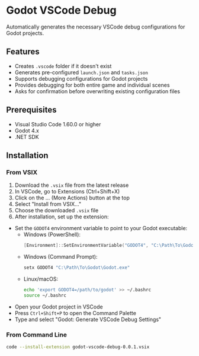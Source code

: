 # Godot VSCode Debug

Automatically generates the necessary VSCode debug configurations for Godot projects.

## Features

- Creates `.vscode` folder if it doesn't exist
- Generates pre-configured `launch.json` and `tasks.json`
- Supports debugging configurations for Godot projects
- Provides debugging for both entire game and individual scenes
- Asks for confirmation before overwriting existing configuration files

## Prerequisites

- Visual Studio Code 1.60.0 or higher
- Godot 4.x
- .NET SDK

## Installation

### From VSIX
1. Download the `.vsix` file from the latest release
2. In VSCode, go to Extensions (Ctrl+Shift+X)
3. Click on the ... (More Actions) button at the top
4. Select "Install from VSIX..."
5. Choose the downloaded `.vsix` file
6. After installation, set up the extension:
  * Set the `GODOT4` environment variable to point to your Godot executable:
    - Windows (PowerShell):
      ```powershell
      [Environment]::SetEnvironmentVariable("GODOT4", "C:\Path\To\Godot\Godot.exe", "User")
      ```
    - Windows (Command Prompt):
      ```cmd
      setx GODOT4 "C:\Path\To\Godot\Godot.exe"
      ```
    - Linux/macOS:
      ```bash
      echo 'export GODOT4=/path/to/godot' >> ~/.bashrc
      source ~/.bashrc
      ```
  * Open your Godot project in VSCode 
  * Press `Ctrl+Shift+P` to open the Command Palette 
  * Type and select "Godot: Generate VSCode Debug Settings"

### From Command Line
```bash
code --install-extension godot-vscode-debug-0.0.1.vsix